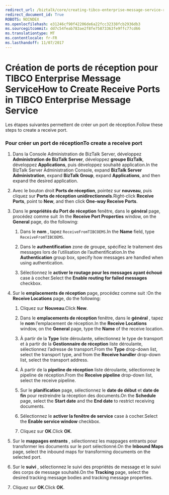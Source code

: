 ```yaml
---
redirect_url: /biztalk/core/creating-tibco-enterprise-message-service-receive-handlers/
redirect_document_id: True
ROBOTS: NOINDEX
ms.openlocfilehash: e31246cf90f42206de6a22fcc32338fcb2936db3
ms.sourcegitcommit: dd7c54feab783ae2f8fe75873363fe9ffc77cd66
ms.translationtype: MT
ms.contentlocale: fr-FR
ms.lasthandoff: 11/07/2017
---
```

# <a name="how-to-create-receive-ports-in-tibco-enterprise-message-service"></a><span data-ttu-id="fdbfa-101">Création de ports de réception pour TIBCO Enterprise Message Service</span><span class="sxs-lookup"><span data-stu-id="fdbfa-101">How to Create Receive Ports in TIBCO Enterprise Message Service</span></span>
<span data-ttu-id="fdbfa-102">Les étapes suivantes permettent de créer un port de réception.</span><span class="sxs-lookup"><span data-stu-id="fdbfa-102">Follow these steps to create a receive port.</span></span>  
  
### <a name="to-create-a-receive-port"></a><span data-ttu-id="fdbfa-103">Pour créer un port de réception</span><span class="sxs-lookup"><span data-stu-id="fdbfa-103">To create a receive port</span></span>  
  
1.  <span data-ttu-id="fdbfa-104">Dans la Console Administration de BizTalk Server, développez **Administration de BizTalk Server**, développez **groupe BizTalk**, développez **Applications**, puis développez souhaité application.</span><span class="sxs-lookup"><span data-stu-id="fdbfa-104">In the BizTalk Server Administration Console, expand **BizTalk Server Administration**, expand **BizTalk Group**, expand **Applications**, and then expand the desired application.</span></span>  
  
2.  <span data-ttu-id="fdbfa-105">Avec le bouton droit **Ports de réception**, pointez sur **nouveau**, puis cliquez sur **Ports de réception unidirectionnels**.</span><span class="sxs-lookup"><span data-stu-id="fdbfa-105">Right-click **Receive Ports**, point to **New**, and then click **One-way Receive Ports**.</span></span>  
  
3.  <span data-ttu-id="fdbfa-106">Dans le **propriétés du Port de réception** fenêtre, dans le **général** page, procédez comme suit :</span><span class="sxs-lookup"><span data-stu-id="fdbfa-106">In the **Receive Port Properties** window, on the **General** page, do the following:</span></span>  
  
    1.  <span data-ttu-id="fdbfa-107">Dans le **nom** , tapez `ReceiveFromTIBCOEMS`.</span><span class="sxs-lookup"><span data-stu-id="fdbfa-107">In the **Name** field, type `ReceiveFromTIBCOEMS`.</span></span>  
  
    2.  <span data-ttu-id="fdbfa-108">Dans le **authentification** zone de groupe, spécifiez le traitement des messages lors de l’utilisation de l’authentification.</span><span class="sxs-lookup"><span data-stu-id="fdbfa-108">In the **Authentication** group box, specify how messages are handled when using authentication.</span></span>  
  
    3.  <span data-ttu-id="fdbfa-109">Sélectionnez le **activer le routage pour les messages ayant échoué** case à cocher.</span><span class="sxs-lookup"><span data-stu-id="fdbfa-109">Select the **Enable routing for failed messages** checkbox.</span></span>  
  
4.  <span data-ttu-id="fdbfa-110">Sur le **emplacements de réception** page, procédez comme suit :</span><span class="sxs-lookup"><span data-stu-id="fdbfa-110">On the **Receive Locations** page, do the following:</span></span>  
  
    1.  <span data-ttu-id="fdbfa-111">Cliquez sur **Nouveau**.</span><span class="sxs-lookup"><span data-stu-id="fdbfa-111">Click **New**.</span></span>  
  
    2.  <span data-ttu-id="fdbfa-112">Dans le **emplacements de réception** fenêtre, dans le **général** , tapez le **nom** l’emplacement de réception.</span><span class="sxs-lookup"><span data-stu-id="fdbfa-112">In the **Receive Locations** window, on the **General** page, type the **Name** of the receive location.</span></span>  
  
    3.  <span data-ttu-id="fdbfa-113">À partir de la **Type** liste déroulante, sélectionnez le type de transport et à partir de la **Gestionnaire de réception** liste déroulante, sélectionnez l’adresse de transport.</span><span class="sxs-lookup"><span data-stu-id="fdbfa-113">From the **Type** drop-down list, select the transport type, and from the **Receive handler** drop-down list, select the transport address.</span></span>  
  
    4.  <span data-ttu-id="fdbfa-114">À partir de la **pipeline de réception** liste déroulante, sélectionnez le pipeline de réception.</span><span class="sxs-lookup"><span data-stu-id="fdbfa-114">From the **Receive pipeline** drop-down list, select the receive pipeline.</span></span>  
  
    5.  <span data-ttu-id="fdbfa-115">Sur le **planification** page, sélectionnez le **date de début** et **date de fin** pour restreindre la réception des documents.</span><span class="sxs-lookup"><span data-stu-id="fdbfa-115">On the **Schedule** page, select the **Start date** and the **End date** to restrict receiving documents.</span></span>  
  
    6.  <span data-ttu-id="fdbfa-116">Sélectionnez le **activer la fenêtre de service** case à cocher.</span><span class="sxs-lookup"><span data-stu-id="fdbfa-116">Select the **Enable service window** checkbox.</span></span>  
  
    7.  <span data-ttu-id="fdbfa-117">Cliquez sur **OK**.</span><span class="sxs-lookup"><span data-stu-id="fdbfa-117">Click **OK**.</span></span>  
  
5.  <span data-ttu-id="fdbfa-118">Sur le **mappages entrants** , sélectionnez les mappages entrants pour transformer les documents sur le port sélectionné.</span><span class="sxs-lookup"><span data-stu-id="fdbfa-118">On the **Inbound Maps** page, select the inbound maps for transforming documents on the selected port.</span></span>  
  
6.  <span data-ttu-id="fdbfa-119">Sur le **suivi** , sélectionnez le suivi des propriétés de message et le suivi des corps de message souhaité.</span><span class="sxs-lookup"><span data-stu-id="fdbfa-119">On the **Tracking** page, select the desired tracking message bodies and tracking message properties.</span></span>  
  
7.  <span data-ttu-id="fdbfa-120">Cliquez sur **OK**.</span><span class="sxs-lookup"><span data-stu-id="fdbfa-120">Click **OK**.</span></span>  
  
